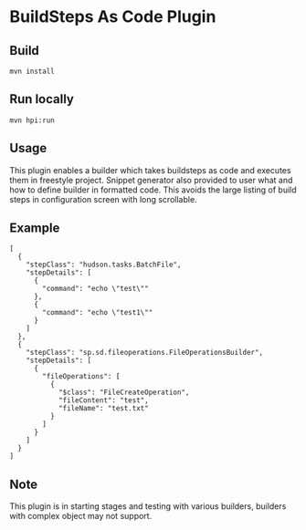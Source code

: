 BuildSteps As Code Plugin
========================

Build
---

    mvn install

Run locally
---
    mvn hpi:run

Usage
---
This plugin enables a builder which takes buildsteps as code and executes them in freestyle project. 
Snippet generator also provided to user what and how to define builder in formatted code.
This avoids the large listing of build steps in configuration screen with long scrollable.

Example
---

    [
      {
        "stepClass": "hudson.tasks.BatchFile",
        "stepDetails": [
          {
            "command": "echo \"test\""
          },
          {
            "command": "echo \"test1\""
          }
        ]
      },
      {
        "stepClass": "sp.sd.fileoperations.FileOperationsBuilder",
        "stepDetails": [
          {
            "fileOperations": [
              {
                "$class": "FileCreateOperation",
                "fileContent": "test",
                "fileName": "test.txt"
              }
            ]
          }
        ]
      }
    ]

Note
---
This plugin is in starting stages and testing with various builders, builders with complex object may not support.
